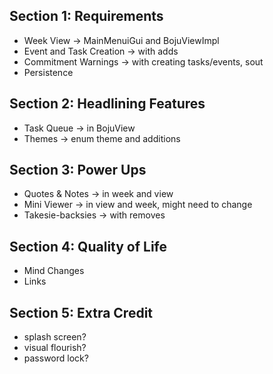 ## Section 1: Requirements
- Week View -> MainMenuiGui and BojuViewImpl
- Event and Task Creation -> with adds
- Commitment Warnings -> with creating tasks/events, sout
- Persistence

## Section 2: Headlining Features
- Task Queue -> in BojuView
- Themes -> enum theme and additions 

## Section 3: Power Ups
- Quotes & Notes -> in week and view
- Mini Viewer -> in view and week, might need to change
- Takesie-backsies -> with removes

## Section 4: Quality of Life
- Mind Changes
- Links


## Section 5: Extra Credit
- splash screen?
- visual flourish?
- password lock?
